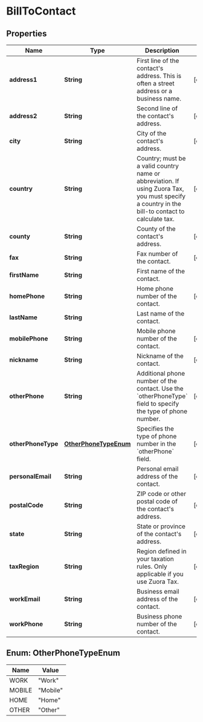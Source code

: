 

# BillToContact


## Properties

| Name | Type | Description | Notes |
|------------ | ------------- | ------------- | -------------|
|**address1** | **String** | First line of the contact&#39;s address. This is often a street address or a business name.  |  [optional] |
|**address2** | **String** | Second line of the contact&#39;s address.  |  [optional] |
|**city** | **String** | City of the contact&#39;s address.  |  [optional] |
|**country** | **String** | Country; must be a valid country name or abbreviation. If using Zuora Tax, you must specify a country in the bill-to contact to calculate tax.  |  [optional] |
|**county** | **String** | County of the contact&#39;s address.  |  [optional] |
|**fax** | **String** | Fax number of the contact.  |  [optional] |
|**firstName** | **String** | First name of the contact.  |  |
|**homePhone** | **String** | Home phone number of the contact.  |  [optional] |
|**lastName** | **String** | Last name of the contact.  |  |
|**mobilePhone** | **String** | Mobile phone number of the contact.  |  [optional] |
|**nickname** | **String** | Nickname of the contact.  |  [optional] |
|**otherPhone** | **String** | Additional phone number of the contact. Use the &#x60;otherPhoneType&#x60; field to specify the type of phone number.  |  [optional] |
|**otherPhoneType** | [**OtherPhoneTypeEnum**](#OtherPhoneTypeEnum) | Specifies the type of phone number in the &#x60;otherPhone&#x60; field.  |  [optional] |
|**personalEmail** | **String** | Personal email address of the contact.  |  [optional] |
|**postalCode** | **String** | ZIP code or other postal code of the contact&#39;s address.  |  [optional] |
|**state** | **String** | State or province of the contact&#39;s address.  |  [optional] |
|**taxRegion** | **String** | Region defined in your taxation rules. Only applicable if you use Zuora Tax.  |  [optional] |
|**workEmail** | **String** | Business email address of the contact.  |  [optional] |
|**workPhone** | **String** | Business phone number of the contact.  |  [optional] |



## Enum: OtherPhoneTypeEnum

| Name | Value |
|---- | -----|
| WORK | &quot;Work&quot; |
| MOBILE | &quot;Mobile&quot; |
| HOME | &quot;Home&quot; |
| OTHER | &quot;Other&quot; |



